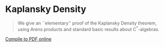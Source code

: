 # Kaplansky Density

> We give an ``elementary'' proof of the Kaplansky Density theorem, using Arens products and standard basic results about C$^*$-algebras.

[Compile to PDF online](https://latexonline.cc/compile?git=https%3A%2F%2Fgithub.com%2FMatthewDaws%2FMathematics&target=Kaplansky%2Fkaplansky.tex&command=pdflatex)
